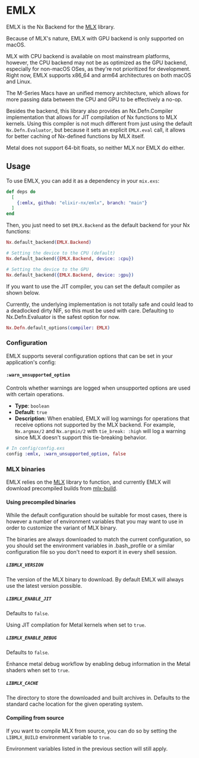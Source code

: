 # EMLX

EMLX is the Nx Backend for the [MLX](https://github.com/ml-explore/mlx) library.

Because of MLX's nature, EMLX with GPU backend is only supported on macOS.

MLX with CPU backend is available on most mainstream platforms, however, the CPU backend may not be as optimized as the GPU backend,
especially for non-macOS OSes, as they're not prioritized for development. Right now, EMLX supports x86_64 and arm64 architectures
on both macOS and Linux.

The M-Series Macs have an unified memory architecture, which allows for more passing data between the CPU and GPU to be effectively a no-op.

Besides the backend, this library also provides an Nx.Defn.Compiler implementation that allows for JIT compilation of Nx functions to MLX kernels.
Using this compiler is not much different from just using the default `Nx.Defn.Evaluator`, but because it sets an explicit `EMLX.eval` call,
it allows for better caching of Nx-defined functions by MLX itself.

Metal does not support 64-bit floats, so neither MLX nor EMLX do either.

## Usage

To use EMLX, you can add it as a dependency in your `mix.exs`:

```elixir
def deps do
  [
    {:emlx, github: "elixir-nx/emlx", branch: "main"}
  ]
end
```

Then, you just need to set `EMLX.Backend` as the default backend for your Nx functions:

```elixir
Nx.default_backend(EMLX.Backend)

# Setting the device to the CPU (default)
Nx.default_backend({EMLX.Backend, device: :cpu})

# Setting the device to the GPU
Nx.default_backend({EMLX.Backend, device: :gpu})
```

If you want to use the JIT compiler, you can set the default compiler as shown below.

Currently, the underlying implementation is not totally safe and could lead to a deadlocked dirty NIF, so this must be used with care.
Defaulting to Nx.Defn.Evaluator is the safest option for now.

```elixir
Nx.Defn.default_options(compiler: EMLX)
```

### Configuration

EMLX supports several configuration options that can be set in your application's config:

#### `:warn_unsupported_option`

Controls whether warnings are logged when unsupported options are used with certain operations.

- **Type**: `boolean`
- **Default**: `true`
- **Description**: When enabled, EMLX will log warnings for operations that receive options not supported by the MLX backend. For example, `Nx.argmax/2` and `Nx.argmin/2` with `tie_break: :high` will log a warning since MLX doesn't support this tie-breaking behavior.

```elixir
# In config/config.exs
config :emlx, :warn_unsupported_option, false
```

### MLX binaries

EMLX relies on the [MLX](https://github.com/ml-explore/mlx) library to function, and currently EMLX will download precompiled builds from [mlx-build](https://github.com/cocoa-xu/mlx-build).

#### Using precompiled binaries

While the default configuration should be suitable for most cases, there is however a number of environment variables that you may want to use in order to customize the variant of MLX binary.

The binaries are always downloaded to match the current configuration, so you should set the environment variables in .bash_profile or a similar configuration file so you don't need to export it in every shell session.

##### `LIBMLX_VERSION`

The version of the MLX binary to download. By default EMLX will always use the latest version possible.

##### `LIBMLX_ENABLE_JIT`

Defaults to `false`.

Using JIT compilation for Metal kernels when set to `true`.

##### `LIBMLX_ENABLE_DEBUG`

Defaults to `false`.

Enhance metal debug workflow by enabling debug information in the Metal shaders when set to `true`.

##### `LIBMLX_CACHE`

The directory to store the downloaded and built archives in. Defaults to the standard cache location for the given operating system.

#### Compiling from source

If you want to compile MLX from source, you can do so by setting the `LIBMLX_BUILD` environment variable to `true`.

Environment variables listed in the previous section will still apply.
